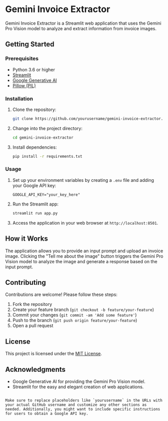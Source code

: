
# Gemini Invoice Extractor

Gemini Invoice Extractor is a Streamlit web application that uses the Gemini Pro Vision model to analyze and extract information from invoice images.

## Getting Started

### Prerequisites

- Python 3.6 or higher
- [Streamlit](https://streamlit.io/)
- [Google Generative AI](https://pypi.org/project/google-generativeai/)
- [Pillow (PIL)](https://pillow.readthedocs.io/)

### Installation

1. Clone the repository:

   ```bash
   git clone https://github.com/yourusername/gemini-invoice-extractor.git
   ```

2. Change into the project directory:

   ```bash
   cd gemini-invoice-extractor
   ```

3. Install dependencies:

   ```bash
   pip install -r requirements.txt
   ```

### Usage

1. Set up your environment variables by creating a `.env` file and adding your Google API key:

   ```dotenv
   GOOGLE_API_KEY="your_key_here"
   ```

2. Run the Streamlit app:

   ```bash
   streamlit run app.py
   ```

3. Access the application in your web browser at `http://localhost:8501`.

## How it Works

The application allows you to provide an input prompt and upload an invoice image. Clicking the "Tell me about the image" button triggers the Gemini Pro Vision model to analyze the image and generate a response based on the input prompt.

## Contributing

Contributions are welcome! Please follow these steps:

1. Fork the repository
2. Create your feature branch (`git checkout -b feature/your-feature`)
3. Commit your changes (`git commit -am 'Add some feature'`)
4. Push to the branch (`git push origin feature/your-feature`)
5. Open a pull request

## License

This project is licensed under the [MIT License](LICENSE).

## Acknowledgments

- Google Generative AI for providing the Gemini Pro Vision model.
- Streamlit for the easy and elegant creation of web applications.

```

Make sure to replace placeholders like `yourusername` in the URLs with your actual GitHub username and customize any other sections as needed. Additionally, you might want to include specific instructions for users to obtain a Google API key.